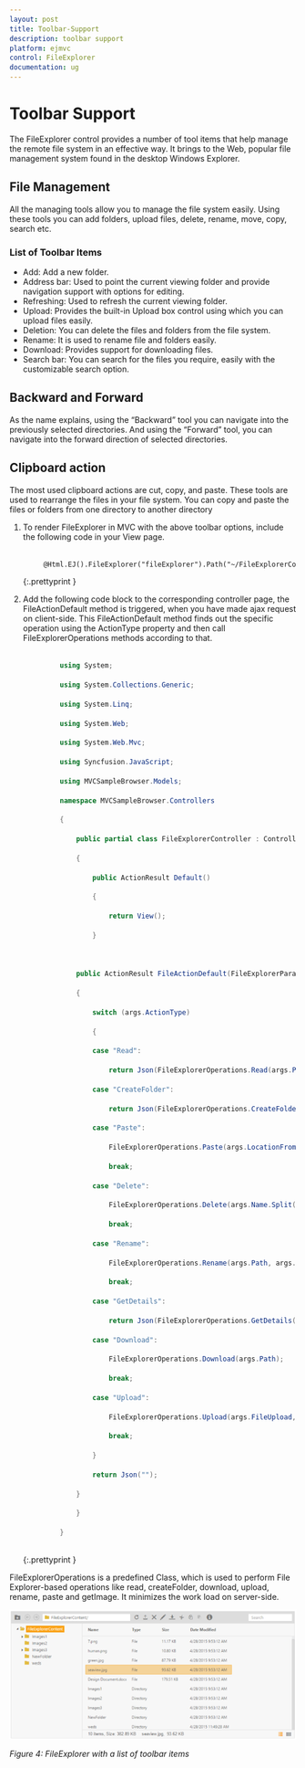 ```yaml
---
layout: post
title: Toolbar-Support
description: toolbar support
platform: ejmvc
control: FileExplorer
documentation: ug
---
```


# Toolbar Support

The FileExplorer control provides a number of tool items that help manage the remote file system in an effective way. It brings to the Web, popular file management system found in the desktop Windows Explorer.

## File Management

All the managing tools allow you to manage the file system easily. Using these tools you can add folders, upload files, delete, rename, move, copy, search etc.

### List of Toolbar Items

* Add: Add a new folder.
* Address bar: Used to point the current viewing folder and provide navigation support with options for editing.
* Refreshing: Used to refresh the current viewing folder. 
* Upload: Provides the built-in Upload box control using which you can upload files easily.
* Deletion: You can delete the files and folders from the file system.
* Rename: It is used to rename file and folders easily.
* Download: Provides support for downloading files.
* Search bar: You can search for the files you require, easily with the customizable search option.

## Backward and Forward

As the name explains, using the “Backward” tool you can navigate into the previously selected directories. And using the “Forward” tool, you can navigate into the forward direction of selected directories.

## Clipboard action

The most used clipboard actions are cut, copy, and paste. These tools are used to rearrange the files in your file system. You can copy and paste the files or folders from one directory to another directory

1. To render FileExplorer in MVC with the above toolbar options, include the following code in your View page.

   ~~~ html

		@Html.EJ().FileExplorer("fileExplorer").Path("~/FileExplorerContent/").AjaxAction(@Url.Content("FileActionDefault"))
   
   ~~~
   {:.prettyprint }

2. Add the following code block to the corresponding controller page, the FileActionDefault method is triggered, when you have made ajax request on client-side. This FileActionDefault method finds out the specific operation using the ActionType property and then call FileExplorerOperations methods according to that.

   ~~~ cs

			using System;

			using System.Collections.Generic;

			using System.Linq;

			using System.Web;

			using System.Web.Mvc;

			using Syncfusion.JavaScript;

			using MVCSampleBrowser.Models;

			namespace MVCSampleBrowser.Controllers

			{

				public partial class FileExplorerController : Controller

				{                

					public ActionResult Default()

					{

						return View();

					}



				public ActionResult FileActionDefault(FileExplorerParams args)

				{

					switch (args.ActionType)

					{

					case "Read":

						return Json(FileExplorerOperations.Read(args.Path,args.ExtensionsAllow));

					case "CreateFolder":

						return Json(FileExplorerOperations.CreateFolder(args.Path, args.Name));

					case "Paste":

						FileExplorerOperations.Paste(args.LocationFrom, args.LocationTo, args.Name, args.Type, args.Action);

						break;

					case "Delete":

						FileExplorerOperations.Delete(args.Name.Split(','), args.Path);

						break;

					case "Rename":

						FileExplorerOperations.Rename(args.Path, args.PreviousName, args.NewName, args.Type);

						break;

					case "GetDetails":

						return Json(FileExplorerOperations.GetDetails(args.Path, args.Name, args.Type));

					case "Download":

						FileExplorerOperations.Download(args.Path);

						break;                

					case "Upload":

						FileExplorerOperations.Upload(args.FileUpload, args.Path);

						break;

					}

					return Json("");

				}

				}

			}
		
   ~~~
   {:.prettyprint }

FileExplorerOperations is a predefined Class, which is used to perform File Explorer-based operations like read, createFolder, download, upload, rename, paste and getImage. It minimizes the work load on server-side.

![](Toolbar-Support_images/Toolbar-Support_img1.png)

_Figure 4: FileExplorer with a list of toolbar items_